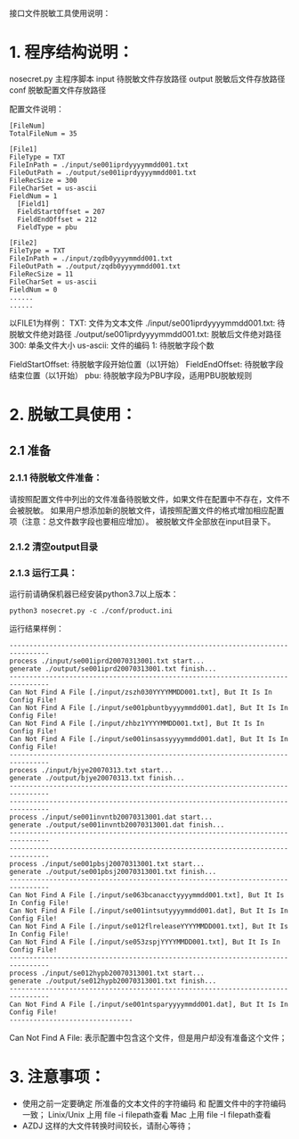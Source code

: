 接口文件脱敏工具使用说明：

# 1. 程序结构说明：
nosecret.py 主程序脚本
input 待脱敏文件存放路径
output 脱敏后文件存放路径
conf 脱敏配置文件存放路径

配置文件说明：
```
[FileNum]
TotalFileNum = 35

[File1]
FileType = TXT
FileInPath = ./input/se001iprdyyyymmdd001.txt
FileOutPath = ./output/se001iprdyyyymmdd001.txt
FileRecSize = 300
FileCharSet = us-ascii
FieldNum = 1
  [Field1]
  FieldStartOffset = 207
  FieldEndOffset = 212
  FieldType = pbu

[File2]
FileType = TXT
FileInPath = ./input/zqdb0yyyymmdd001.txt
FileOutPath = ./output/zqdb0yyyymmdd001.txt
FileRecSize = 11
FileCharSet = us-ascii
FieldNum = 0
......
......
```
以FILE1为样例：
TXT: 文件为文本文件
./input/se001iprdyyyymmdd001.txt: 待脱敏文件绝对路径
./output/se001iprdyyyymmdd001.txt: 脱敏后文件绝对路径
300: 单条文件大小
us-ascii: 文件的编码
1: 待脱敏字段个数

FieldStartOffset: 待脱敏字段开始位置（以1开始）
FieldEndOffset: 待脱敏字段结束位置（以1开始）
pbu: 待脱敏字段为PBU字段，适用PBU脱敏规则

# 2. 脱敏工具使用：
## 2.1 准备
### 2.1.1 待脱敏文件准备：
请按照配置文件中列出的文件准备待脱敏文件，如果文件在配置中不存在，文件不会被脱敏。
如果用户想添加新的脱敏文件，请按照配置文件的格式增加相应配置项（注意：总文件数字段也要相应增加）。
被脱敏文件全部放在input目录下。

### 2.1.2 清空output目录
### 2.1.3 运行工具：
运行前请确保机器已经安装python3.7以上版本：

``` 
python3 nosecret.py -c ./conf/product.ini
```
运行结果样例：
```
--------------------------------------------------------------------------------
process ./input/se001iprd20070313001.txt start...
generate ./output/se001iprd20070313001.txt finish...
--------------------------------------------------------------------------------
Can Not Find A File [./input/zszh030YYYYMMDD001.txt], But It Is In Config File!
Can Not Find A File [./input/se001pbuntbyyyymmdd001.dat], But It Is In Config File!
Can Not Find A File [./input/zhbz1YYYYMMDD001.txt], But It Is In Config File!
Can Not Find A File [./input/se001insassyyyymmdd001.dat], But It Is In Config File!
--------------------------------------------------------------------------------
process ./input/bjye20070313.txt start...
generate ./output/bjye20070313.txt finish...
--------------------------------------------------------------------------------
--------------------------------------------------------------------------------
process ./input/se001invntb20070313001.dat start...
generate ./output/se001invntb20070313001.dat finish...
--------------------------------------------------------------------------------
--------------------------------------------------------------------------------
process ./input/se001pbsj20070313001.txt start...
generate ./output/se001pbsj20070313001.txt finish...
--------------------------------------------------------------------------------
Can Not Find A File [./input/se063bcanacctyyyymmdd001.txt], But It Is In Config File!
Can Not Find A File [./input/se001intsutyyyymmdd001.dat], But It Is In Config File!
Can Not Find A File [./input/se012flreleaseYYYYMMDD001.txt], But It Is In Config File!
Can Not Find A File [./input/se053zspjYYYYMMDD001.txt], But It Is In Config File!
--------------------------------------------------------------------------------
process ./input/se012hypb20070313001.txt start...
generate ./output/se012hypb20070313001.txt finish...
--------------------------------------------------------------------------------
Can Not Find A File [./input/se001ntsparyyyymmdd001.dat], But It Is In Config File!
-------------------------------
```
Can Not Find A File: 表示配置中包含这个文件，但是用户却没有准备这个文件；

# 3. 注意事项：
+ 使用之前一定要确定 所准备的文本文件的字符编码 和 配置文件中的字符编码一致；
  Linix/Unix 上用 file -i filepath查看
  Mac        上用 file -I filepath查看
+ AZDJ 这样的大文件转换时间较长，请耐心等待；
